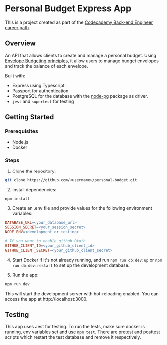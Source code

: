 # Personal Budget Express App

This is a project created as part of the [Codecademy Back-end Engineer career path](https://join.codecademy.com/learn/paths/back-end-engineer-career-path/). 

## Overview
An API that allows clients to create and manage a personal budget. Using [Envelope Budgeting principles](https://www.thebalancemoney.com/what-is-envelope-budgeting-1293682), it allow users to manage budget envelopes and track the balance of each envelope.

Built with:
- Express using Typescript. 
- Passport for authentication
- PostgreSQL for the database with the [node-pg](https://node-postgres.com/) package as driver.
- `jest` and `supertest` for testing

## Getting Started

### Prerequisites

- Node.js
- Docker

### Steps

1. Clone the repository:

```bash
git clone https://github.com/<username>/personal-budget.git
```

2. Install dependencies:

```bash
npm install
```

3. Create an .env file and provide values for the following environment variables:

```makefile
DATABASE_URL=<your_database_url>
SESSION_SECRET=<your_session_secret>
NODE_ENV=<development_or_testing>

# If you want to enable github OAuth
GITHUB_CLIENT_ID=<your_github_client_id>
GITHUB_CLIENT_SECRET=<your_github_client_secret>
```

4. Start Docker if it's not already running, and run `npm run db:dev:up` or `npm run db:dev:restart` to set up the development database.

5. Run the app:

```bash
npm run dev
```

This will start the development server with hot-reloading enabled. You can access the app at http://localhost:3000.

## Testing

This app uses Jest for testing. To run the tests, make sure docker is running, env variables set and use `npm test`. There are pretest and posttest scripts which restart the test database and remove it respectively.
